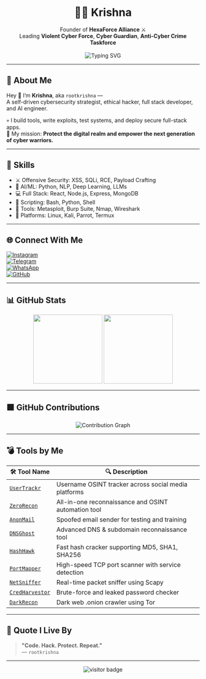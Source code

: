 <h1 align="center">👨‍💻 Krishna </h1>

<p align="center">
  Founder of <strong>HexaForce Alliance</strong> ⚔️<br>
  Leading <strong>Violent Cyber Force</strong>, <strong>Cyber Guardian</strong>, <strong>Anti-Cyber Crime Taskforce</strong><br><br>
  <img src="https://readme-typing-svg.demolab.com?font=Fira+Code&size=22&pause=1000&center=true&vCenter=true&color=F700FF&width=500&lines=Ethical+Hacker+%7C+Cybersecurity+Expert;AI+Engineer+%7C+Tool+Developer;Full+Stack+Developer+%7C+Linux+Ninja" alt="Typing SVG" />
</p>

---

## 🧠 About Me

Hey 👋 I’m **Krishna**, aka `rootkrishna` —  
A self-driven cybersecurity strategist, ethical hacker, full stack developer, and AI engineer.

💀 I build tools, write exploits, test systems, and deploy secure full-stack apps.  
🧠 My mission: **Protect the digital realm and empower the next generation of cyber warriors.**

---

## 💼 Skills

- ⚔️ Offensive Security: XSS, SQLi, RCE, Payload Crafting  
- 🤖 AI/ML: Python, NLP, Deep Learning, LLMs  
- 💻 Full Stack: React, Node.js, Express, MongoDB  
- 🧪 Scripting: Bash, Python, Shell  
- 🔬 Tools: Metasploit, Burp Suite, Nmap, Wireshark  
- 🐧 Platforms: Linux, Kali, Parrot, Termux

---

## 🌐 Connect With Me

[![Instagram](https://img.shields.io/badge/Instagram-%40rootkrishna-E4405F?style=for-the-badge&logo=instagram&logoColor=white)](https://instagram.com/root_krishna)  
[![Telegram](https://img.shields.io/badge/Telegram-Join%20Now-2CA5E0?style=for-the-badge&logo=telegram&logoColor=white)](https://t.me/ROOT_KRISHNA)  
[![WhatsApp](https://img.shields.io/badge/WhatsApp-Channel-25D366?style=for-the-badge&logo=whatsapp&logoColor=white)](https://whatsapp.com/channel/0029Vb5ptqPJEN34FlgXc25)  
[![GitHub](https://img.shields.io/badge/GitHub-rootkrishna-181717?style=for-the-badge&logo=github)](https://github.com/rootkrishna)


---

## 📊 GitHub Stats

<p align="center">
  <img src="https://github-readme-stats.vercel.app/api?username=rootkrishna&show_icons=true&theme=radical" height="180" />
  <img src="https://github-readme-stats.vercel.app/api/top-langs/?username=rootkrishna&layout=compact&theme=radical" height="180"/>
</p>

---

## 🟩 GitHub Contributions

<p align="center">
  <img src="https://github-readme-activity-graph.vercel.app/graph?username=rootkrishna&theme=react-dark&hide_border=true&area=true" alt="Contribution Graph" />
</p>

---

## 💣 Tools by Me

| 🛠 Tool Name | 🔍 Description |
|-------------|----------------|
| [`UserTrackr`](https://github.com/rootkrishna/UserTrackr) | Username OSINT tracker across social media platforms |
| [`ZeroRecon`](https://github.com/rootkrishna/ZeroRecon) | All-in-one reconnaissance and OSINT automation tool |
| [`AnonMail`](https://github.com/rootkrishna/AnonMail-Spoofed-Email-Sender) | Spoofed email sender for testing and training |
| [`DNSGhost`](https://github.com/rootkrishna/DNSGhost) | Advanced DNS & subdomain reconnaissance tool |
| [`HashHawk`](https://github.com/rootkrishna/HashHawk) | Fast hash cracker supporting MD5, SHA1, SHA256 |
| [`PortMapper`](https://github.com/rootkrishna/PortMapper-) | High-speed TCP port scanner with service detection |
| [`NetSniffer`](https://github.com/rootkrishna/NetSniffer---Advanced-Real-Time-Packet-Sniffing-Tool-by-KRISHNA) | Real-time packet sniffer using Scapy |
| [`CredHarvestor`](https://github.com/rootkrishna/CredHarvestor) | Brute-force and leaked password checker |
| [`DarkRecon`](https://github.com/rootkrishna/DarkRecon-Dark-Web-OSINT-Crawler) | Dark web .onion crawler using Tor |

---

## 🧠 Quote I Live By

> **"Code. Hack. Protect. Repeat."**  
> — `rootkrishna`

---

<p align="center">
  <img src="https://komarev.com/ghpvc/?username=rootkrishna&label=VISITORS&color=ff00cc&style=flat-square" alt="visitor badge"/>
</p>
